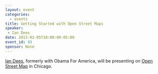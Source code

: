 ```yaml
---
layout: event
categories: 
  - events
title: Getting Started with Open Street Maps
speaker: 
 - Ian Dees
date: 2013-02-05T18:00:00-05:00
event_id: 43
sponsor: None
---
```


[Ian Dees](https://twitter.com/iandees), formerly with Obama For America, will be presenting on [Open Street Map](http://www.openstreetmap.org/) in Chicago.
